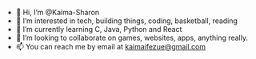 - 👋 Hi, I’m @Kaima-Sharon
- 👀 I’m interested in tech, building things, coding, basketball, reading
- 🌱 I’m currently learning C, Java, Python and React
- 💞️ I’m looking to collaborate on games, websites, apps, anything really.
- 📫 You can reach me by email at kaimaifezue@gmail.com

<!---
Kaima-Sharon/Kaima-Sharon is a ✨ special ✨ repository because its `README.md` (this file) appears on your GitHub profile.
You can click the Preview link to take a look at your changes.
--->
